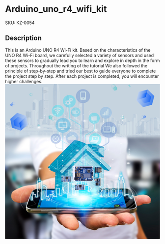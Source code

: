 # Arduino_uno_r4_wifi_kit
SKU: KZ-0054  
## Description
This is an Arduino UNO R4 Wi-Fi kit. Based on the characteristics of the UNO R4 Wi-Fi board, we carefully selected a variety of sensors and used these sensors to gradually lead you to learn and explore in depth in the form of projects. Throughout the writing of the tutorial We also followed the principle of step-by-step and tried our best to guide everyone to complete the project step by step. After each project is completed, you will encounter higher challenges.
![Features](https://github.com/geeekpi/Arduino_uno_r4_wifi_kit/blob/main/KZ-0054-7.jpg)
